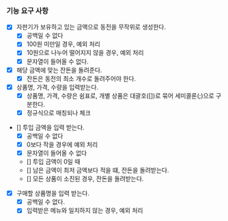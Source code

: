 ### 기능 요구 사항

 - [X] 자판기가 보유하고 있는 금액으로 동전을 무작위로 생성한다.
    - [X] 공백일 수 없다
    - [X] 100원 미만일 경우, 예외 처리
    - [X] 10원으로 나누어 떨어지지 않을 경우, 예외 처리
    - [X] 문자열이 들어올 수 없다.

 - [X] 해당 금액에 맞는 잔돈을 돌려준다.
   - [X] 잔돈은 동전의 최소 개수로 돌려주어야 한다.

 - [X] 상품명, 가격, 수량을 입력받는다.
   - [X] 상품명, 가격, 수량은 쉼표로, 개별 상품은 대괄호([])로 묶어 세미콜론(;)으로 구분한다.
   - [X] 정규식으로 매칭되나 체크
 
 - [] 투입 금액을 입력 받는다.
   - [X] 공백일 수 없다
   - [X] 0보다 작을 경우에 예외 처리
   - [X] 문자열이 들어올 수 없다
   - [] 투입 금액이 0일 때 
   - [] 남은 금액이 최저 금액보다 적을 떄, 잔돈을 돌려받는다.
   - [] 모든 상품이 소진된 경우, 잔돈을 돌려받는다.
 
 - [X] 구매할 상품명을 입력 받는다.
   - [X] 공백일 수 없다.
   - [X] 입력받은 메뉴와 일치하지 않는 경우, 예외 처리
